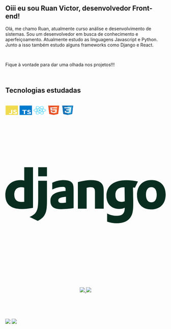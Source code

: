 ## Oiii eu sou Ruan Victor, desenvolvedor Front-end!
<div>
  <p>
    Olá, me chamo Ruan, atualmente curso análise e desenvolvimento de sistemas. Sou um desenvolvedor em busca de conhecimento e aperfeiçoamento. Atualmente estudo as linguagens Javascript e Python. Junto a isso também estudo alguns frameworks como Django e React.
   </p>
</br> 
  <p>Fique à vontade para dar uma olhada nos projetos!!!</p>
</div>
  </br>
  
  ## Tecnologias estudadas
<div style="display: inline_block"><br>
  <img align="center" alt="Rafa-Js" height="30" width="40" src="https://raw.githubusercontent.com/devicons/devicon/master/icons/javascript/javascript-plain.svg">
  <img align="center" alt="Rafa-Ts" height="30" width="40" src="https://raw.githubusercontent.com/devicons/devicon/master/icons/typescript/typescript-plain.svg">
  <img align="center" alt="Rafa-React" height="30" width="40" src="https://raw.githubusercontent.com/devicons/devicon/master/icons/react/react-original.svg">
  <img align="center" alt="Rafa-HTML" height="30" width="40" src="https://raw.githubusercontent.com/devicons/devicon/master/icons/html5/html5-original.svg">
  <img align="center" alt="Rafa-CSS" height="30" width="40" src="https://raw.githubusercontent.com/devicons/devicon/master/icons/css3/css3-original.svg">
  <svg version="1.0" viewBox="0 0 128 128" xmlns="http://www.w3.org/2000/svg" fill="#092e20"><path d="M15.091 41.64h7v32.403c-3.59.682-6.227.955-9.09.955C4.455 74.998 0 71.134 0 63.724c0-7.136 4.728-11.772 12.046-11.772 1.136 0 2 .09 3.045.363zm0 16.31c-.818-.272-1.5-.363-2.363-.363-3.546 0-5.591 2.182-5.591 6 0 3.727 1.954 5.773 5.545 5.773.773 0 1.41-.046 2.41-.182z"/><path d="M33.227 52.45v16.228c0 5.59-.409 8.272-1.636 10.59-1.137 2.229-2.637 3.637-5.728 5.183l-6.5-3.091c3.091-1.455 4.59-2.727 5.545-4.682 1-2 1.32-4.318 1.32-10.41V52.45zm-7-10.773h7v7.182h-7zm11.229 12.364c3.09-1.454 6.045-2.09 9.273-2.09 3.59 0 5.954.954 7 2.818.59 1.045.772 2.409.772 5.318v14.227c-3.136.455-7.09.773-10 .773-5.863 0-8.5-2.046-8.5-6.591 0-4.91 3.5-7.182 12.091-7.91v-1.545c0-1.273-.636-1.727-2.409-1.727-2.59 0-5.5.727-8.228 2.137v-5.41zM48.41 65.178c-4.636.454-6.136 1.182-6.136 3 0 1.363.864 2 2.773 2 1.045 0 2-.09 3.363-.318zm9.502-11.637c4.136-1.09 7.545-1.59 11-1.59 3.591 0 6.182.817 7.728 2.409 1.455 1.5 1.909 3.135 1.909 6.636v13.727h-7V61.27c0-2.682-.91-3.682-3.41-3.682-.954 0-1.817.09-3.227.5v16.636h-7zm23.357 25c2.455 1.273 4.909 1.864 7.5 1.864 4.59 0 6.545-1.864 6.545-6.319v-.136c-1.363.682-2.727.955-4.545.955-6.137 0-10.046-4.046-10.046-10.455 0-7.955 5.773-12.455 16-12.455 3 0 5.773.318 9.137 1l-2.397 5.05c-1.864-.364-.15-.05-1.558-.186v.728l.09 2.954.046 3.818c.046.955.046 1.91.091 2.864v1.91c0 6-.5 8.817-2 11.135-2.182 3.41-5.954 5.092-11.318 5.092-2.728 0-5.09-.41-7.546-1.364V78.54zm13.91-20.91h-.728c-1.363-.045-2.954.318-4.046 1-1.681.955-2.545 2.682-2.545 5.137 0 3.5 1.727 5.5 4.818 5.5.955 0 1.728-.182 2.636-.454v-2.41c0-.817-.045-1.727-.045-2.681l-.045-3.227-.046-2.319v-.545zm21.548-5.771c7 0 11.273 4.409 11.273 11.545 0 7.319-4.454 11.91-11.546 11.91-7 0-11.318-4.41-11.318-11.5 0-7.365 4.455-11.956 11.591-11.956zm-.137 17.818c2.682 0 4.274-2.228 4.274-6.091 0-3.818-1.546-6.091-4.227-6.091-2.774 0-4.365 2.228-4.365 6.09 0 3.865 1.591 6.092 4.318 6.092z"/></svg>
</div>
  </br>
  </br>
<div align="center">
  <a href="https://github.com/ruanovski">
  <img height="165em%"" src="https://github-readme-stats.vercel.app/api?username=ruanovski&show_icons=true&theme=dark&include_all_commits=true&count_private=true"/>
  <img height="165em%" src="https://github-readme-stats.vercel.app/api/top-langs/?username=ruanovski&layout=compact&langs_count=7&theme=dark"/>
</div>
  </br>
  </br>
  </br>
  
  ##
<div> 
  <a href = "mailto:ruanvic21@gmail.com"><img src="https://img.shields.io/badge/-Gmail-%23333?style=for-the-badge&logo=gmail&logoColor=white" target="_blank"></a>
  <a href="https://www.linkedin.com/in/ruanvictor21/" target="_blank"><img src="https://img.shields.io/badge/-LinkedIn-%230077B5?style=for-the-badge&logo=linkedin&logoColor=white" target="_blank"></a> 
 
 
</div>
